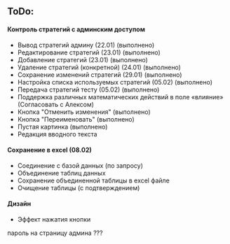 ## ToDo:
#### Контроль стратегий с админским доступом 
* Вывод стратегий админу (22.01) (выполнено)
* Редактирование стратегий (23.01) (выполнено)
* Добавление стратегий  (23.01) (выполнено)
* Удаление стратегий (конкретной) (24.01)  (выполнено)
* Сохранение изменений стратегий (29.01)  (выполнено)
* Настройка списка используемых стратегий (05.02) (выполнено)
* Передача стратегий тесту (05.02) (выполнено)
* Поддержка различных математических действий в поле «влияние» (Согласовать с Алексом)
* Кнопка "Отменить изменения" (выполнено)
* Кнопка "Переименовать" (выполнено)
* Пустая картинка (выполнено)
* Редакция вводного текста

#### Cохранение в excel (08.02)
* Соединение с базой данных (по запросу)  
* Объединение таблиц данных 
* Сохранение объединенной таблицы в excel файле
* Очищение таблицы (с подтверждением)

#### Дизайн
* Эффект нажатия кнопки


пароль на страницу админа 
???

